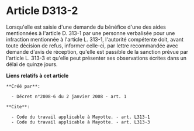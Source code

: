 # Article D313-2

Lorsqu'elle est saisie d'une demande du bénéfice d'une des aides mentionnées à l'article D. 313-1 par une personne verbalisée
pour une infraction mentionnée à l'article L. 313-1, l'autorité compétente doit, avant toute décision de refus, informer
celle-ci, par lettre recommandée avec demande d'avis de réception, qu'elle est passible de la sanction prévue par l'article
L. 313-3 et qu'elle peut présenter ses observations écrites dans un délai de quinze jours.

**Liens relatifs à cet article**

	**Créé par**:

	  - Décret n°2008-6 du 2 janvier 2008 - art. 1

	**Cite**:

	  - Code du travail applicable à Mayotte. - art. L313-1
	  - Code du travail applicable à Mayotte. - art. L313-3
